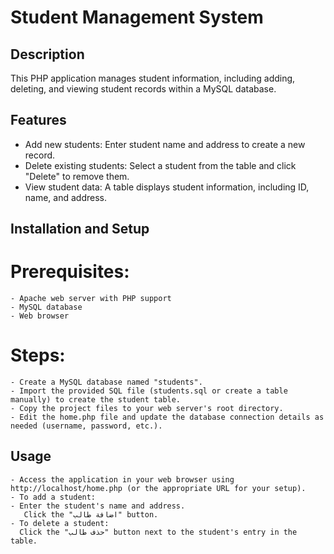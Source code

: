 # Student Management System

## Description

  This PHP application manages student information, including adding, deleting, and viewing student records within a MySQL database.
## Features

  - Add new students: Enter student name and address to create a new record.
  - Delete existing students: Select a student from the table and click "Delete" to remove them.
  - View student data: A table displays student information, including ID, name, and address.
## Installation and Setup

  # Prerequisites:

    - Apache web server with PHP support
    - MySQL database
    - Web browser
# Steps:

    - Create a MySQL database named "students".
    - Import the provided SQL file (students.sql or create a table manually) to create the student table.
    - Copy the project files to your web server's root directory.
    - Edit the home.php file and update the database connection details as needed (username, password, etc.).
## Usage

    - Access the application in your web browser using http://localhost/home.php (or the appropriate URL for your setup).
    - To add a student:
    - Enter the student's name and address.
       Click the "اضافة طالب" button.
    - To delete a student:
      Click the "حذف طالب" button next to the student's entry in the table.
